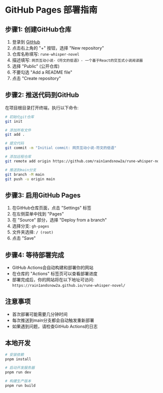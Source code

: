# GitHub Pages 部署指南

## 步骤1: 创建GitHub仓库

1. 登录到 [GitHub](https://github.com)
2. 点击右上角的 "+" 按钮，选择 "New repository"
3. 仓库名称填写: `rune-whisper-novel`
4. 描述填写: `网页互动小说-《符文的低语》- 一个基于React的交互式小说阅读器`
5. 选择 "Public" (公开仓库)
6. 不要勾选 "Add a README file"
7. 点击 "Create repository"

## 步骤2: 推送代码到GitHub

在项目根目录打开终端，执行以下命令:

```bash
# 初始化git仓库
git init

# 添加所有文件
git add .

# 提交代码
git commit -m "Initial commit: 网页互动小说-符文的低语"

# 添加远程仓库
git remote add origin https://github.com/rain1andsnow2a/rune-whisper-novel.git

# 推送到main分支
git branch -M main
git push -u origin main
```

## 步骤3: 启用GitHub Pages

1. 在GitHub仓库页面，点击 "Settings" 标签
2. 在左侧菜单中找到 "Pages"
3. 在 "Source" 部分，选择 "Deploy from a branch"
4. 选择分支: `gh-pages`
5. 文件夹选择: `/ (root)`
6. 点击 "Save"

## 步骤4: 等待部署完成

- GitHub Actions会自动构建和部署你的网站
- 在仓库的 "Actions" 标签页可以查看部署进度
- 部署完成后，你的网站将在以下地址可访问:
  `https://rain1andsnow2a.github.io/rune-whisper-novel/`

## 注意事项

- 首次部署可能需要几分钟时间
- 每次推送到main分支都会自动触发重新部署
- 如果遇到问题，请检查GitHub Actions的日志

## 本地开发

```bash
# 安装依赖
pnpm install

# 启动开发服务器
pnpm run dev

# 构建生产版本
pnpm run build
```
